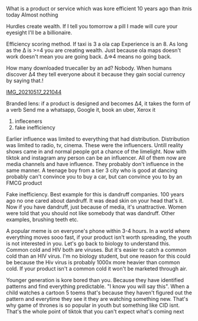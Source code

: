 What is a product or service which was kore efficient 10 years ago than itnis today 
Almost nothing

Hurdles create wealth. If I tell you tomorrow a pill I made will cure your eyesight I'll be a billionaire.


Efficiency scoring method.
If taxi is 3 a ola cap Experience is an 8.
As long as the ∆ is >=4 you are creating wealth.
Just because ola maps doesn't work doesn't mean you are going back. ∆=>4 means no going back.

How many downloaded truecaller by an ad? Nobody. When humans discover ∆4 they tell everyone about it because they gain social currency by saying that.!

[IMG_20210517_221044](IMG_20210517_221044.jpg)

Branded lens: if a product is designed and becomes ∆4, it takes the form of a verb 
Send me a whatsapp, Google it, book an uber, Xerox it


1) infleceners
2) fake inefficiency


Earlier influence was limited to everything that had distribution. Distribution was limited to radio, tv, cinema. These were the influencers. Untill reality shows came in and normal people got a chance of the limelight. Now with tiktok and instagram any person can be an influencer. All of them now are media channels and have influence. They probably don't influence in the same manner. A teenage boy from a tier 3 city who is good at dancing probably can't convince you to buy a car, but can convince you to by an FMCG product

Fake inefficiency. Best example for this is dandruff companies. 100 years ago no one cared about dandruff. It was dead skin on your head that's it. Now if you have dandruff, just because of media, it's unattractive. Women were told that you should not like somebody that was dandruff. Other examples, brushing teeth etc.

A popular meme is on everyone's phone within 3-4 hours. In a world where everything moves sooo fast, if your product isn't worth spreading, the youth is not interested in you. Let's go back to biology to understand this. Common cold and HIV both are viruses. But it's easier to catch a common cold than an HIV virus. I'm no biology student, but one reason for this could be because the Hiv virus is probably 1000x more heavier than common cold. If your product isn't a common cold it won't be marketed through air. 

Younger generation is kore bored than you. Because they have identified patterns and find everything predictable. "I know you will say this". When a child watches a cartoon 5 toems that's because they haven't figured out the pattern and everytime they see it they are watching something new. That's why game of thrones is so popular in youth but something like CID isnt. That's the whole point of tiktok that you can't expect what's coming next 
